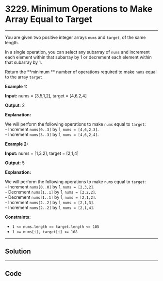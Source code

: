 # 3229. Minimum Operations to Make Array Equal to Target

---

You are given two positive integer arrays `nums` and `target`, of the same length.

In a single operation, you can select any subarray of `nums` and increment each element within that subarray by 1 or decrement each element within that subarray by 1.

Return the **minimum ** number of operations required to make `nums` equal to the array `target`.

 

**Example 1:**

**Input:** nums = [3,5,1,2], target = [4,6,2,4]

**Output:** 2

**Explanation:**

We will perform the following operations to make `nums` equal to `target`:  
\- Increment `nums[0..3]` by 1, `nums = [4,6,2,3]`.  
\- Increment `nums[3..3]` by 1, `nums = [4,6,2,4]`.

**Example 2:**

**Input:** nums = [1,3,2], target = [2,1,4]

**Output:** 5

**Explanation:**

We will perform the following operations to make `nums` equal to `target`:  
\- Increment `nums[0..0]` by 1, `nums = [2,3,2]`.  
\- Decrement `nums[1..1]` by 1, `nums = [2,2,2]`.  
\- Decrement `nums[1..1]` by 1, `nums = [2,1,2]`.  
\- Increment `nums[2..2]` by 1, `nums = [2,1,3]`.  
\- Increment `nums[2..2]` by 1, `nums = [2,1,4]`.

 

**Constraints:**

  * `1 <= nums.length == target.length <= 105`
  * `1 <= nums[i], target[i] <= 108`

---

## Solution



---

## Code
```python


```
